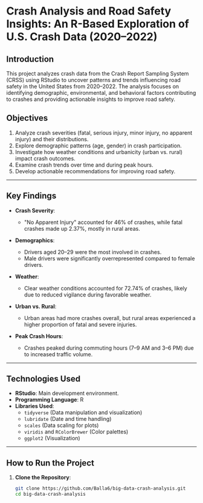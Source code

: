 # **Crash Analysis and Road Safety Insights: An R-Based Exploration of U.S. Crash Data (2020–2022)**

## **Introduction**
This project analyzes crash data from the Crash Report Sampling System (CRSS) using RStudio to uncover patterns and trends influencing road safety in the United States from 2020–2022. The analysis focuses on identifying demographic, environmental, and behavioral factors contributing to crashes and providing actionable insights to improve road safety.

## **Objectives**
1. Analyze crash severities (fatal, serious injury, minor injury, no apparent injury) and their distributions.
2. Explore demographic patterns (age, gender) in crash participation.
3. Investigate how weather conditions and urbanicity (urban vs. rural) impact crash outcomes.
4. Examine crash trends over time and during peak hours.
5. Develop actionable recommendations for improving road safety.

---

## **Key Findings**
- **Crash Severity**:
  - "No Apparent Injury" accounted for 46% of crashes, while fatal crashes made up 2.37%, mostly in rural areas.
  
- **Demographics**:
  - Drivers aged 20–29 were the most involved in crashes.
  - Male drivers were significantly overrepresented compared to female drivers.
  
- **Weather**:
  - Clear weather conditions accounted for 72.74% of crashes, likely due to reduced vigilance during favorable weather.
  
- **Urban vs. Rural**:
  - Urban areas had more crashes overall, but rural areas experienced a higher proportion of fatal and severe injuries.

- **Peak Crash Hours**:
  - Crashes peaked during commuting hours (7–9 AM and 3–6 PM) due to increased traffic volume.

---

## **Technologies Used**
- **RStudio**: Main development environment.
- **Programming Language**: R
- **Libraries Used**:
  - `tidyverse` (Data manipulation and visualization)
  - `lubridate` (Date and time handling)
  - `scales` (Data scaling for plots)
  - `viridis` and `RColorBrewer` (Color palettes)
  - `ggplot2` (Visualization)

---

## **How to Run the Project**
1. **Clone the Repository**:
   ```bash
   git clone https://github.com/Balla6/big-data-crash-analysis.git
   cd big-data-crash-analysis

